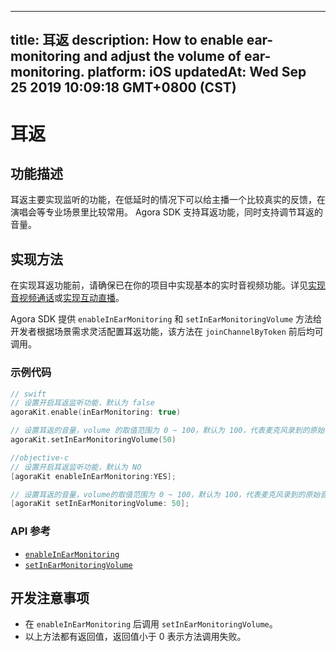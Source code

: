 
---
title: 耳返
description: How to enable ear-monitoring and adjust the volume of ear-monitoring.
platform: iOS
updatedAt: Wed Sep 25 2019 10:09:18 GMT+0800 (CST)
---
# 耳返
## 功能描述
耳返主要实现监听的功能，在低延时的情况下可以给主播一个比较真实的反馈，在演唱会等专业场景里比较常用。
Agora SDK 支持耳返功能，同时支持调节耳返的音量。

## 实现方法
在实现耳返功能前，请确保已在你的项目中实现基本的实时音视频功能。详见[实现音视频通话](../../cn/Audio%20Broadcast/start_call_ios.md)或[实现互动直播](../../cn/Audio%20Broadcast/start_live_ios.md)。

Agora SDK 提供 `enableInEarMonitoring` 和 `setInEarMonitoringVolume` 方法给开发者根据场景需求灵活配置耳返功能，该方法在 `joinChannelByToken` 前后均可调用。

### 示例代码

```swift
// swift
// 设置开启耳返监听功能，默认为 false
agoraKit.enable(inEarMonitoring: true)

// 设置耳返的音量，volume 的取值范围为 0 ~ 100，默认为 100，代表麦克风录到的原始音量
agoraKit.setInEarMonitoringVolume(50)
```

```objective-c
//objective-c
// 设置开启耳返监听功能，默认为 NO
[agoraKit enableInEarMonitoring:YES];

// 设置耳返的音量，volume的取值范围为 0 ~ 100，默认为 100，代表麦克风录到的原始音量
[agoraKit setInEarMonitoringVolume: 50];
```

### API 参考

- [`enableInEarMonitoring`](https://docs.agora.io/cn/Audio%20Broadcast/API%20Reference/oc/Classes/AgoraRtcEngineKit.html#//api/name/enableInEarMonitoring:)
- [`setInEarMonitoringVolume`](https://docs.agora.io/cn/Audio%20Broadcast/API%20Reference/oc/Classes/AgoraRtcEngineKit.html#//api/name/setInEarMonitoringVolume:)

## 开发注意事项

- 在 `enableInEarMonitoring` 后调用 `setInEarMonitoringVolume`。
- 以上方法都有返回值，返回值小于 0 表示方法调用失败。

